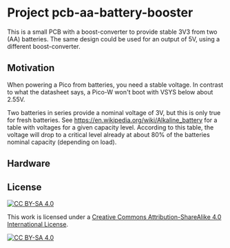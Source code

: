 Project pcb-aa-battery-booster
==============================

This is a small PCB with a boost-converter to provide stable 3V3 from two (AA) batteries.
The same design could be used for an output of 5V, using a different boost-converter.


Motivation
----------

When powering a Pico from batteries, you need a stable voltage. In contrast to what
the datasheet says, a Pico-W won't boot with VSYS below about 2.55V.

Two batteries in series provide a nominal voltage of 3V, but this is only true
for fresh batteries. See <https://en.wikipedia.org/wiki/Alkaline_battery> for
a table with voltages for a given capacity level. According to this table,
the voltage will drop to a critical level already at about 80% of the batteries
nominal capacity (depending on load).


Hardware
--------

License
-------

[![CC BY-SA 4.0][cc-by-sa-shield]][cc-by-sa]

This work is licensed under a
[Creative Commons Attribution-ShareAlike 4.0 International
License][cc-by-sa].

[![CC BY-SA 4.0][cc-by-sa-image]][cc-by-sa]

[cc-by-sa]: http://creativecommons.org/licenses/by-sa/4.0/
[cc-by-sa-image]: https://licensebuttons.net/l/by-sa/4.0/88x31.png
[cc-by-sa-shield]:
https://img.shields.io/badge/License-CC%20BY--SA%204.0-lightgrey.svg

